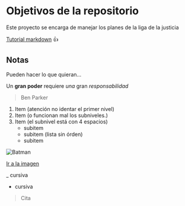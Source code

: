 # Objetivos de la repositorio

Este proyecto se encarga de manejar los planes de la liga de la justicia

[Tutorial markdown](https://www.markdowntutorial.com/) :+1:

## Notas
Pueden hacer lo que quieran...

Un **gran poder** requiere _una_ gran *responsabilidad*
> Ben Parker

1. Item (atención no identar el primer nivel)
2. Item (o funcionan mal los subniveles.)
3. Item (el subnivel está con 4 espacios)
    * subitem
    * subitem (lista sin órden)
    * subitem


![Batman](https://pbs.twimg.com/media/D2CULBRXcAERWEn?format=jpg&name=900x900)

[Ir a la imagen](https://pbs.twimg.com/media/D2CULBRXcAERWEn?format=jpg&name=900x900)

_ cursiva
* cursiva
> Cita
